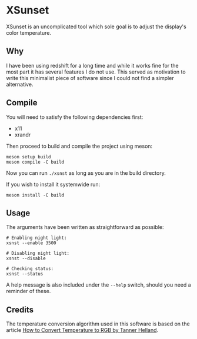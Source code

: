 # XSunset

XSunset is an uncomplicated tool which sole goal is to adjust the display's color temperature.

## Why

I have been using redshift for a long time and while it works fine for the most part it has several features I do not use. This served as motivation to write this minimalist piece of software since I could not find a simpler alternative.

## Compile

You will need to satisfy the following dependencies first:

- x11
- xrandr

Then proceed to build and compile the project using meson:

```
meson setup build
meson compile -C build
```

Now you can run `./xsnst` as long as you are in the build directory.

If you wish to install it systemwide run:

```
meson install -C build
```

## Usage

The arguments have been written as straightforward as possible:

```
# Enabling night light:
xsnst --enable 3500

# Disabling night light:
xsnst --disable

# Checking status:
xsnst --status
```

A help message is also included under the `--help` switch, should you need a reminder of these.

## Credits

The temperature conversion algorithm used in this software is based on the article [How to Convert Temperature to RGB by Tanner Helland](https://tannerhelland.com/2012/09/18/convert-temperature-rgb-algorithm-code.html).
